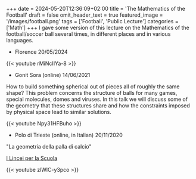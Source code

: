 +++
date = 2024-05-20T12:36:09+02:00
title = 'The Mathematics of the Football'
draft = false
omit_header_text = true
featured_image = '/images/football.png'
tags = ['Football', 'Public Lecture']
categories = ['Math']
+++
I gave some version of this lecture on the Mathematics of the
football/soccer ball several times, in different places and in various
languages. 

- Florence 20/05/2024

{{< youtube rMiNcIIYa-8 >}}

- Gonit Sora (online) 14/06/2021

How to build something spherical out of pieces all of roughly the same
shape? This problem concerns the structure of balls for many games,
special molecules, domes  and viruses. In this talk we will discuss
some of the geometry that these structures share and how the
constraints imposed by physical space lead to similar solutions. 

{{< youtube Npy31HFBuho >}}

- Polo di Trieste (online, in Italian) 20/11/2020

"La geometria della palla di calcio"

[I Lincei per la Scuola](https://www.linceiscuola.it/trieste)

{{< youtube zlWlC-y3pco >}}
